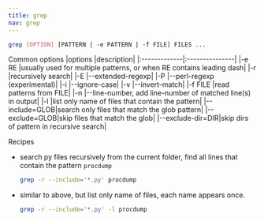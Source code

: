 ```yaml
---
title: grep
nav: grep
---
```



```sh
grep [OPTION] [PATTERN | -e PATTERN | -f FILE] FILES ...
```

Common options
|options       |description|
|:-------------|:---------------|
|-e RE         |usually used for multiple patterns, or when RE contains leading dash|
|-r            |recursively search|
|-E            |--extended-regexp|
|-P            |--perl-regexp (experimental)|
|-i            |--ignore-case|
|-v            |--invert-match|
|-f FILE       |read patterns from FILE|
|-n            |--line-number, add line-number of matched line(s) in output|
|-l            |list only name of files that contain the pattern|
|--include=GLOB|search only files that match the glob pattern|
|--exclude=GLOB|skip files that match the glob|
|--exclude-dir=DIR|skip dirs of pattern in recursive search|

Recipes
* search py files recursively from the current folder, find all lines that contain the pattern ``procdump``
  ```sh
  grep -r --include='*.py' procdump
  ```
* similar to above, but list only name of files, each name appears once.
  ```sh
  grep -r --include='*.py' -l procdump
  ```

